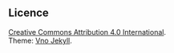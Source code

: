 ## Licence

[Creative Commons Attribution 4.0 International](http://creativecommons.org/licenses/by/4.0/).  
Theme: [Vno Jekyll](https://github.com/onevcat/vno-jekyll).
